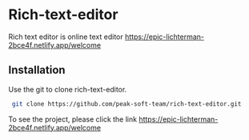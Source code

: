 # Rich-text-editor

Rich text editor is online text editor 
https://epic-lichterman-2bce4f.netlify.app/welcome

## Installation

Use the git to clone rich-text-editor.
```bash
 git clone https://github.com/peak-soft-team/rich-text-editor.git
```


To see the project, please click the link https://epic-lichterman-2bce4f.netlify.app/welcome
